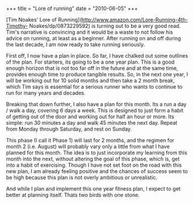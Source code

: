 +++
title = "Lore of running"
date = "2010-06-05"
+++


[Tim Noakes' Lore of Running](http://www.amazon.com/Lore-Running-4th-Timothy-
Noakes/dp/0873229592) is turning out to be a very good read. Tim's narrative
is convincing and it would be a waste to not follow his advice on running, at
least as a beginner. After running on and off during the last decade, I am now
ready to take running seriously.

First off, I now have a plan in place. So far, I have chalked out some
outlines of the plan. For starters, its going to be a one year plan. This is a
good enough horizon that is not too far off in the future and at the same
time, provides enough time to produce tangible results. So, in the next one
year, I will be working out for 10 solid months and then take a 2 month break,
which Tim says is essential for a serious runner who wants to continue to run
for many years and decades.

Breaking that down further, I also have a plan for this month. Its a run a day
/ walk a day, covering 6 days a week. This is designed to just form a habit of
getting out of the door and working out for half an hour or more. Its simple:
run 30 minutes a day and walk 45 minutes the next day. Repeat from Monday
through Saturday, and rest on Sunday.

This phase (I call it Phase 1) will last for 2 months, and the regimen for
month 2 (i.e. August) will probably vary only a little from what I have
planned for this month. The idea is to just incorporate my learning from this
month into the next, without altering the goal of this phase, which is, get
into a habit of exercising. Though I have not set foot on the road with this
new plan, I am already feeling positive and the chances of success seem to be
high because this plan is not overly ambitious or unrealistic.

And while I plan and implement this one year fitness plan, I expect to get
better at planning itself. Thats two birds with one stone.


